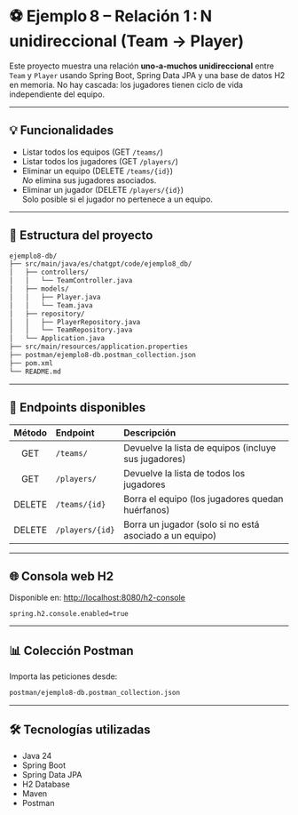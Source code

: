 # ⚽ Ejemplo 8 – Relación 1 : N unidireccional (Team → Player)

Este proyecto muestra una relación **uno‑a‑muchos unidireccional** entre `Team` y `Player` usando Spring Boot, Spring Data JPA y una base de datos H2 en memoria. No hay cascada: los jugadores tienen ciclo de vida independiente del equipo.

---

## 💡 Funcionalidades

- Listar todos los equipos (GET `/teams/`)
- Listar todos los jugadores (GET `/players/`)
- Eliminar un equipo (DELETE `/teams/{id}`)  
  *No* elimina sus jugadores asociados.
- Eliminar un jugador (DELETE `/players/{id}`)  
  Solo posible si el jugador no pertenece a un equipo.

---

## 📁 Estructura del proyecto

```bash
ejemplo8-db/
├── src/main/java/es/chatgpt/code/ejemplo8_db/
│   ├── controllers/
│   │   └── TeamController.java
│   ├── models/
│   │   ├── Player.java
│   │   └── Team.java
│   ├── repository/
│   │   ├── PlayerRepository.java
│   │   └── TeamRepository.java
│   └── Application.java
├── src/main/resources/application.properties
├── postman/ejemplo8-db.postman_collection.json
├── pom.xml
└── README.md
```

---

## 🔢 Endpoints disponibles

| Método | Endpoint            | Descripción                                                   |
|:------:|:--------------------|:--------------------------------------------------------------|
| GET    | `/teams/`           | Devuelve la lista de equipos (incluye sus jugadores)          |
| GET    | `/players/`         | Devuelve la lista de todos los jugadores                      |
| DELETE | `/teams/{id}`       | Borra el equipo (los jugadores quedan huérfanos)              |
| DELETE | `/players/{id}`     | Borra un jugador (solo si no está asociado a un equipo)       |

---

## 🌐 Consola web H2

Disponible en: <http://localhost:8080/h2-console>

```properties
spring.h2.console.enabled=true
```

---

## 📊 Colección Postman

Importa las peticiones desde:

```bash
postman/ejemplo8-db.postman_collection.json
```

---

## 🛠️ Tecnologías utilizadas

- Java 24  
- Spring Boot  
- Spring Data JPA  
- H2 Database  
- Maven  
- Postman
